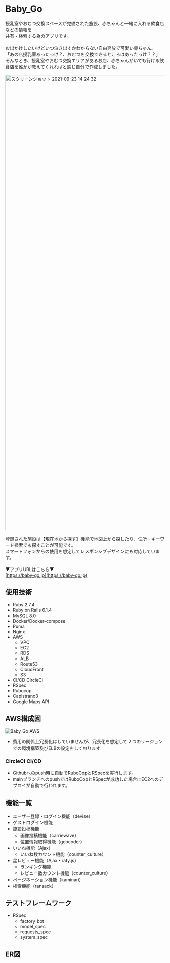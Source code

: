 # Baby_Go
授乳室やおむつ交換スペースが完備された施設、赤ちゃんと一緒に入れる飲食店などの情報を  
共有・検索する為のアプリです。  
<br> 
お出かけしたいけどいつ泣き出すかわからない自由奔放で可愛い赤ちゃん。  
「あの店授乳室あったっけ？、おむつを交換できるところはあったっけ？？」  
そんなとき、授乳室やおむつ交換エリアがあるお店、赤ちゃんがいても行ける飲食店を誰かが教えてくれればと感じ自分で作成しました。  
<br> 
<img width="1439" alt="スクリーンショット 2021-09-23 14 24 32" src="https://user-images.githubusercontent.com/67525034/134458633-653afead-e078-4420-9b33-0a8600ed98f6.png">
<br>
<br>
登録された施設は【現在地から探す】機能で地図上から探したり、住所・キーワード検索でも探すことが可能です。  
スマートフォンからの使用を想定してレスポンシブデザインにも対応しています。  
<br>
▼アプリURLはこちら▼  
[https://baby-go.jp](https://baby-go.jp)

## 使用技術
- Ruby 2.7.4
- Ruby on Rails 6.1.4
- MySQL 8.0
- Docker/Docker-compose
- Puma
- Nginx
- AWS
    - VPC
    - EC2
    - RDS
    - ALB
    - Route53
    - CloudFront
    - S3
- CI/CD CircleCI
- RSpec
- Rubocop
- Capistrano3
- Google Maps API

## AWS構成図
![Baby_Go AWS](https://user-images.githubusercontent.com/67525034/134476101-02908982-56bb-42dd-bfe3-9a97d10f94af.jpg)

- 費用の関係上冗長化はしていませんが、冗長化を想定して２つのリージョンでの環境構築及びELBの設定をしております

### CircleCI CI/CD
- Githubへのpush時に自動でRuboCopとRSpecを実行します。
- mainブランチへのpushではRuboCopとRSpecが成功した場合にEC2へのデプロイが自動で行われます。

## 機能一覧
- ユーザー登録・ログイン機能（devise）
- ゲストログイン機能
- 施設投稿機能
    - 画像投稿機能（carriewave）
    - 位置情報取得機能（geocoder）
- いいね機能（Ajax）
    - いいね数カウント機能（counter_culture）
- 星レビュー機能（Ajax・raty.js）
    - ランキング機能
    - レビュー数カウント機能（counter_culture）
- ページネーション機能（kaminari）
- 検索機能（ransack）

## テストフレームワーク
- RSpec
    - factory_bot
    - model_spec
    - requests_spec
    - system_spec

## ER図
